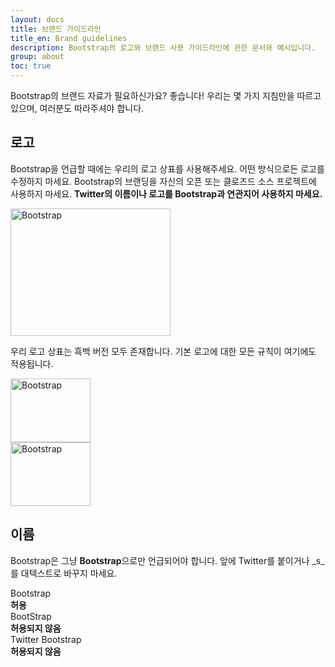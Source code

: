 ```yaml
---
layout: docs
title: 브랜드 가이드라인
title_en: Brand guidelines
description: Bootstrap의 로고와 브랜드 사용 가이드라인에 관한 문서와 예시입니다.
group: about
toc: true
---
```


Bootstrap의 브랜드 자료가 필요하신가요? 좋습니다! 우리는 몇 가지 지침만을 따르고 있으며, 여러분도 따라주셔야 합니다.

## 로고

Bootstrap을 언급할 때에는 우리의 로고 상표를 사용해주세요. 어떤 방식으로든 로고를 수정하지 마세요. Bootstrap의 브랜딩을 자신의 오픈 또는 클로즈드 소스 프로젝트에 사용하지 마세요. **Twitter의 이름이나 로고를 Bootstrap과 연관지어 사용하지 마세요.**

<div class="bd-brand-item px-2 py-5 mb-3 bg-light rounded-lg">
  <img class="d-block img-fluid mx-auto" src="/docs/{{< param docs_version >}}/assets/brand/bootstrap-logo.svg" alt="Bootstrap" width="256" height="204">
</div>

우리 로고 상표는 흑백 버전 모두 존재합니다. 기본 로고에 대한 모든 규칙이 여기에도 적용됩니다.

<div class="bd-brand-logos d-sm-flex text-center bg-light rounded-lg overflow-hidden w-100 mb-3">
  <div class="bd-brand-item w-100 px-2 py-5">
    <img src="/docs/{{< param docs_version >}}/assets/brand/bootstrap-logo-black.svg" alt="Bootstrap" width="128" height="102" loading="lazy">
  </div>
  <div class="bd-brand-item w-100 px-2 py-5 inverse">
    <img src="/docs/{{< param docs_version >}}/assets/brand/bootstrap-logo-white.svg" alt="Bootstrap" width="128" height="102" loading="lazy">
  </div>
</div>

## 이름

Bootstrap은 그냥 **Bootstrap**으로만 언급되어야 합니다. 앞에 Twitter를 붙이거나 _s_를 대텍스트로 바꾸지 마세요.

<div class="bd-brand-logos d-sm-flex text-center bg-light rounded-lg overflow-hidden w-100 mb-3">
  <div class="bd-brand-item w-100 p-3">
    <div class="h3">Bootstrap</div>
    <strong class="text-success">허용</strong>
  </div>
  <div class="bd-brand-item w-100 p-3">
    <div class="h3 text-muted">BootStrap</div>
    <strong class="text-danger">허용되지 않음</strong>
  </div>
  <div class="bd-brand-item w-100 p-3">
    <div class="h3 text-muted">Twitter Bootstrap</div>
    <strong class="text-danger">허용되지 않음</strong>
  </div>
</div>
